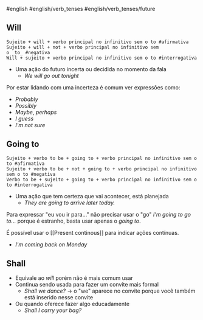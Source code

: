 #english #english/verb_tenses #english/verb_tenses/future

## Will

```shell
Sujeito + will + verbo principal no infinitivo sem o to #afirmativa
Sujeito + will + not + verbo principal no infinitivo sem o _to_ #negativa
Will + sujeito + verbo principal no infinitivo sem o to #interrogativa
```

- Uma ação do futuro incerta ou decidida no momento da fala
	- _We will go out_ _tonight_

Por estar lidando com uma incerteza é comum ver expressões como:
- *Probably*
- *Possibly*
- *Maybe*, *perhaps*
- *I guess*
- *I'm not sure*
## Going to

```shell
Sujeito + verbo to be + going to + verbo principal no infinitivo sem o to #afirmativa
Sujeito + verbo to be + not + going to + verbo principal no infinitivo sem o to #negativa
Verbo to be + sujeito + going to + verbo principal no infinitivo sem o to #interrogativa
```

- Uma ação que tem certeza que vai acontecer, está planejada
	- _They are going to arrive later today._

Para expressar "eu vou ir para..." não precisar usar o "go" *I'm going to go to...* porque é estranho, basta usar apenas o *going to*.

É possível usar o [[Present continous]] para indicar ações contínuas.
- *I'm coming back on Monday*

## Shall

- Equivale ao *will* porém não é mais comum usar
- Continua sendo usada para fazer um convite mais formal
	- *Shall we dance?* -> o "we" aparece no convite porque você também está inserido nesse convite
- Ou quando oferece fazer algo educadamente
	- *Shall I carry your bag?*